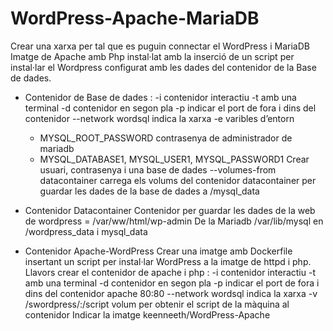 # WordPress-Apache-MariaDB
Crear una xarxa per tal que es puguin connectar el WordPress i MariaDB
Imatge de Apache amb Php instal·lat amb la inserció de un script per instal·lar el Wordpress configurat amb les dades del contenidor de la Base de dades.
- Contenidor de Base de dades : 
  -i contenidor interactiu
  -t amb una terminal
  -d contenidor en segon pla
  -p indicar el port de fora i dins del contenidor
  --network wordsql indica la xarxa 
  -e varibles d’entorn 
	- MYSQL_ROOT_PASSWORD contrasenya de administrador de mariadb
  - MYSQL_DATABASE1, MYSQL_USER1, MYSQL_PASSWORD1 Crear usuari, contrasenya i una base de dades
  --volumes-from datacontainer carrega els volums del contenidor datacontainer per guardar les dades de la base de dades a /mysql_data

- Contenidor Datacontainer 
  Contenidor per guardar les dades de la web de wordpress = /var/ww/html/wp-admin
	De la Mariadb /var/lib/mysql en /wordpress_data i mysql_data
  
- Contenidor Apache-WordPress
  Crear una imatge amb Dockerfile insertant un script per instal·lar WordPress a la imatge de httpd i php.
  Llavors crear el contenidor de apache i php :
  -i contenidor interactiu
  -t amb una terminal
  -d contenidor en segon pla
  -p indicar el port de fora i dins del contenidor apache 80:80
  --network wordsql indica la xarxa 
  -v /swordpress/:/script  volum per obtenir el script de la màquina al contenidor
  Indicar la imatge keenneeth/WordPress-Apache

